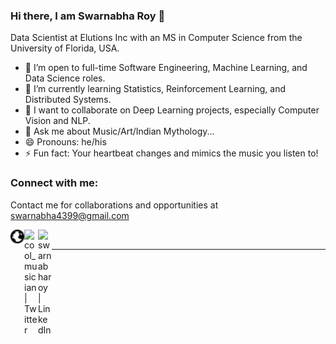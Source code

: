 ### Hi there, I am Swarnabha Roy 👋

Data Scientist at Elutions Inc with an MS in Computer Science from the University of Florida, USA.

- 🔭 I’m open to full-time Software Engineering, Machine Learning, and Data Science roles.
- 🌱 I’m currently learning Statistics, Reinforcement Learning, and Distributed Systems.
- 👯 I want to collaborate on Deep Learning projects, especially Computer Vision and NLP.
- 💬 Ask me about Music/Art/Indian Mythology...
- 😄 Pronouns: he/his
- ⚡ Fun fact: Your heartbeat changes and mimics the music you listen to!

### Connect with me:

Contact me for collaborations and opportunities at swarnabha4399@gmail.com

[<img align="left" alt="swarn4399.github.io" width="22px" src="https://raw.githubusercontent.com/iconic/open-iconic/master/svg/globe.svg" />][website]
[<img align="left" alt="cool_musician | Twitter" width="22px" src="https://cdn.jsdelivr.net/npm/simple-icons@v3/icons/twitter.svg" />][twitter]
[<img align="left" alt="swarnabharoy | LinkedIn" width="22px" src="https://cdn.jsdelivr.net/npm/simple-icons@v3/icons/linkedin.svg" />][linkedin]

<br/>

---

<!-- <img align="left" alt="Swarnabha's Github Stats" src="https://github-readme-stats.vercel.app/api?username=swarn4399&show_icons=true&hide_border=true" /> -->


[website]: https://swarn4399.github.io/
[twitter]: https://twitter.com/cool_musician
[linkedin]: https://www.linkedin.com/in/swarnabharoy/


<!-- [![Swarnabbha's GitHub stats](https://github-readme-stats.vercel.app/api?username=swarn4399)](https://github.com/swarn4399/github-readme-stats) -->
